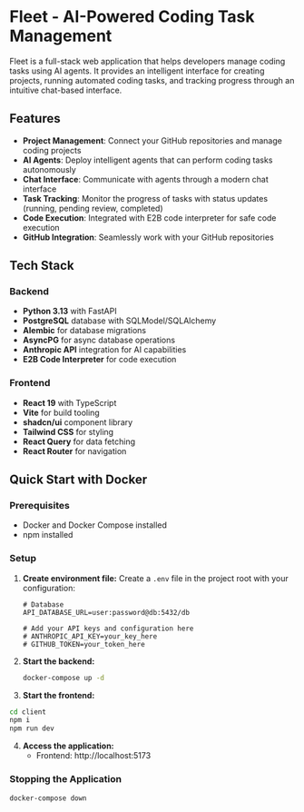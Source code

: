# Fleet - AI-Powered Coding Task Management

Fleet is a full-stack web application that helps developers manage coding tasks using AI agents. It provides an intelligent interface for creating projects, running automated coding tasks, and tracking progress through an intuitive chat-based interface.

## Features

- **Project Management**: Connect your GitHub repositories and manage coding projects
- **AI Agents**: Deploy intelligent agents that can perform coding tasks autonomously
- **Chat Interface**: Communicate with agents through a modern chat interface
- **Task Tracking**: Monitor the progress of tasks with status updates (running, pending review, completed)
- **Code Execution**: Integrated with E2B code interpreter for safe code execution
- **GitHub Integration**: Seamlessly work with your GitHub repositories

## Tech Stack

### Backend
- **Python 3.13** with FastAPI
- **PostgreSQL** database with SQLModel/SQLAlchemy
- **Alembic** for database migrations
- **AsyncPG** for async database operations
- **Anthropic API** integration for AI capabilities
- **E2B Code Interpreter** for code execution

### Frontend
- **React 19** with TypeScript
- **Vite** for build tooling
- **shadcn/ui** component library
- **Tailwind CSS** for styling
- **React Query** for data fetching
- **React Router** for navigation

## Quick Start with Docker

### Prerequisites
- Docker and Docker Compose installed
- npm installed

### Setup
1. **Create environment file:**
   Create a `.env` file in the project root with your configuration:
   ```env
   # Database
   API_DATABASE_URL=user:password@db:5432/db
   
   # Add your API keys and configuration here
   # ANTHROPIC_API_KEY=your_key_here
   # GITHUB_TOKEN=your_token_here
   ```

2. **Start the backend:**
   ```bash
   docker-compose up -d
   ```

3. **Start the frontend:**
  ```bash
  cd client
  npm i
  npm run dev
  ```

4. **Access the application:**
   - Frontend: http://localhost:5173

### Stopping the Application

```bash
docker-compose down
```